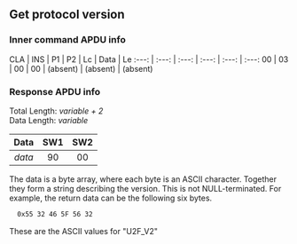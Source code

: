 <!-- Copyright 2021 Yubico AB

Licensed under the Apache License, Version 2.0 (the "License");
you may not use this file except in compliance with the License.
You may obtain a copy of the License at

    http://www.apache.org/licenses/LICENSE-2.0

Unless required by applicable law or agreed to in writing, software
distributed under the License is distributed on an "AS IS" BASIS,
WITHOUT WARRANTIES OR CONDITIONS OF ANY KIND, either express or implied.
See the License for the specific language governing permissions and
limitations under the License. -->

## Get protocol version

### Inner command APDU info

CLA | INS | P1 | P2 | Lc | Data | Le
:---: | :---: | :---: | :---: | :---: | :---:
00 | 03 | 00 | 00 | (absent) | (absent) | (absent)

### Response APDU info

Total Length: *variable + 2*\
Data Length: *variable*

Data | SW1 | SW2
:---: | :---: | :---:
*data* | 90 | 00

The data is a byte array, where each byte is an ASCII character. Together they form a
string describing the version. This is not NULL-terminated. For example, the return data
can be the following six bytes.

```txt
  0x55 32 46 5F 56 32
```

These are the ASCII values for "U2F_V2"  
